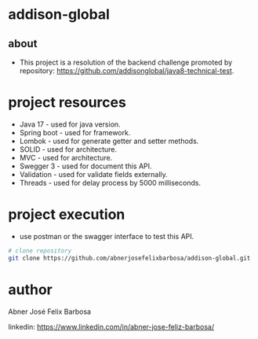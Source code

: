 # addison-global

## about

- This project is a resolution of the backend challenge promoted by repository: https://github.com/addisonglobal/java8-technical-test.

# project resources

- Java 17 - used for java version.
- Spring boot - used for framework.
- Lombok - used for generate getter and setter methods. 
- SOLID - used for architecture.
- MVC - used for architecture.
- Swegger 3 - used for document this API.
- Validation - used for validate fields externally.
- Threads - used for delay process by 5000 milliseconds.

# project execution

- use postman or the swagger interface to test this API.

```bash
# clone repository
git clone https://github.com/abnerjosefelixbarbosa/addison-global.git
```

# author

Abner José Felix Barbosa

linkedin: https://www.linkedin.com/in/abner-jose-feliz-barbosa/
